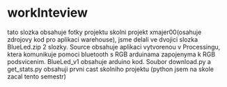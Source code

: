 # workInteview
tato slozka obsahuje fotky projektu
skolni projekt xmajer00(osahuje zdrojovy kod pro aplikaci warehouse), jsme delali ve dvojici
slozka BlueLed.zip 2 slozky. Source obsahuje aplikaci vytvorenou v Processingu, ktera komunikuje pomoci bluetooth s RGB arduinama zapojenyma k RGB podsvicenim.
BlueLed_v1 obsahuje arduino kod.
Soubor download.py a get_stats.py obsahuji prvni cast skolniho projektu (python jsem na skole zacal tento semestr)
